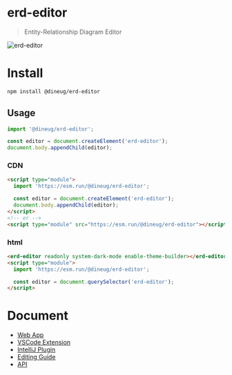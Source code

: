 # erd-editor

> Entity-Relationship Diagram Editor

![erd-editor](https://github.com/dineug/erd-editor/blob/main/img/erd-editor-vscode.png?raw=true)

# Install

```sh
npm install @dineug/erd-editor
```

## Usage

```js
import '@dineug/erd-editor';

const editor = document.createElement('erd-editor');
document.body.appendChild(editor);
```

### CDN

```html
<script type="module">
  import 'https://esm.run/@dineug/erd-editor';

  const editor = document.createElement('erd-editor');
  document.body.appendChild(editor);
</script>
<!-- or -->
<script type="module" src="https://esm.run/@dineug/erd-editor"></script>
```

### html

```html
<erd-editor readonly system-dark-mode enable-theme-builder></erd-editor>
<script type="module">
  import 'https://esm.run/@dineug/erd-editor';

  const editor = document.querySelector('erd-editor');
</script>
```

# Document

- [Web App](https://erd-editor.io)
- [VSCode Extension](https://marketplace.visualstudio.com/items?itemName=dineug.vuerd-vscode)
- [IntelliJ Plugin](https://plugins.jetbrains.com/plugin/23594-erd-editor)
- [Editing Guide](https://docs.erd-editor.io/docs/category/guides)
- [API](https://docs.erd-editor.io/docs/api/erd-editor-element)
